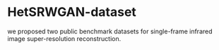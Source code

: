 # HetSRWGAN-dataset

we proposed two public benchmark datasets for single-frame infrared image super-resolution reconstruction.
